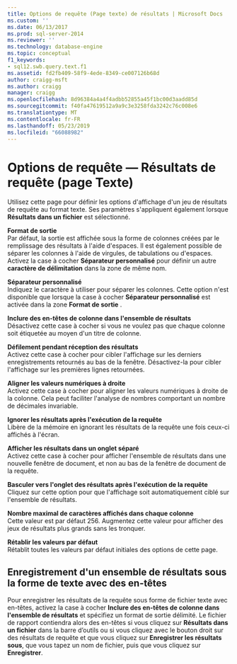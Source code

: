```yaml
---
title: Options de requête (Page texte) de résultats | Microsoft Docs
ms.custom: ''
ms.date: 06/13/2017
ms.prod: sql-server-2014
ms.reviewer: ''
ms.technology: database-engine
ms.topic: conceptual
f1_keywords:
- sql12.swb.query.text.f1
ms.assetid: fd2fb409-58f9-4ede-8349-ce007126b68d
author: craigg-msft
ms.author: craigg
manager: craigg
ms.openlocfilehash: 8d96384a4a4f4adbb52855a45f1bc00d3aadd85d
ms.sourcegitcommit: f40fa47619512a9a9c3e3258fda3242c76c008e6
ms.translationtype: MT
ms.contentlocale: fr-FR
ms.lasthandoff: 05/23/2019
ms.locfileid: "66088982"
---
```

# <a name="query-options-results-text-page"></a>Options de requête — Résultats de requête (page Texte)
  Utilisez cette page pour définir les options d'affichage d'un jeu de résultats de requête au format texte. Ses paramètres s'appliquent également lorsque **Résultats dans un fichier** est sélectionné.  
  
 **Format de sortie**  
 Par défaut, la sortie est affichée sous la forme de colonnes créées par le remplissage des résultats à l'aide d'espaces. Il est également possible de séparer les colonnes à l'aide de virgules, de tabulations ou d'espaces. Activez la case à cocher **Séparateur personnalisé** pour définir un autre **caractère de délimitation** dans la zone de même nom.  
  
 **Séparateur personnalisé**  
 Indiquez le caractère à utiliser pour séparer les colonnes. Cette option n'est disponible que lorsque la case à cocher **Séparateur personnalisé** est activée dans la zone **Format de sortie** .  
  
 **Inclure des en-têtes de colonne dans l'ensemble de résultats**  
 Désactivez cette case à cocher si vous ne voulez pas que chaque colonne soit étiquetée au moyen d'un titre de colonne.  
  
 **Défilement pendant réception des résultats**  
 Activez cette case à cocher pour cibler l'affichage sur les derniers enregistrements retournés au bas de la fenêtre. Désactivez-la pour cibler l'affichage sur les premières lignes retournées.  
  
 **Aligner les valeurs numériques à droite**  
 Activez cette case à cocher pour aligner les valeurs numériques à droite de la colonne. Cela peut faciliter l'analyse de nombres comportant un nombre de décimales invariable.  
  
 **Ignorer les résultats après l'exécution de la requête**  
 Libère de la mémoire en ignorant les résultats de la requête une fois ceux-ci affichés à l'écran.  
  
 **Afficher les résultats dans un onglet séparé**  
 Activez cette case à cocher pour afficher l'ensemble de résultats dans une nouvelle fenêtre de document, et non au bas de la fenêtre de document de la requête.  
  
 **Basculer vers l'onglet des résultats après l'exécution de la requête**  
 Cliquez sur cette option pour que l'affichage soit automatiquement ciblé sur l'ensemble de résultats.  
  
 **Nombre maximal de caractères affichés dans chaque colonne**  
 Cette valeur est par défaut 256. Augmentez cette valeur pour afficher des jeux de résultats plus grands sans les tronquer.  
  
 **Rétablir les valeurs par défaut**  
 Rétablit toutes les valeurs par défaut initiales des options de cette page.  
  
## <a name="saving-a-text-result-set-with-headers"></a>Enregistrement d'un ensemble de résultats sous la forme de texte avec des en-têtes  
 Pour enregistrer les résultats de la requête sous forme de fichier texte avec en-têtes, activez la case à cocher **Inclure des en-têtes de colonne dans l'ensemble de résultats** et spécifiez un format de sortie délimité. Le fichier de rapport contiendra alors des en-têtes si vous cliquez sur **Résultats dans un fichier** dans la barre d’outils ou si vous cliquez avec le bouton droit sur des résultats de requête et que vous cliquez sur **Enregistrer les résultats sous**, que vous tapez un nom de fichier, puis que vous cliquez sur **Enregistrer**.  
  
  

